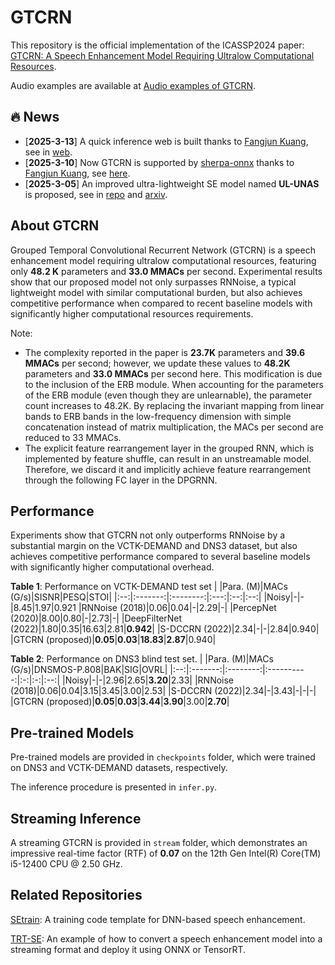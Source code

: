 # GTCRN
This repository is the official implementation of the ICASSP2024 paper: [GTCRN: A Speech Enhancement Model Requiring Ultralow Computational Resources](https://ieeexplore.ieee.org/document/10448310). 

Audio examples are available at [Audio examples of GTCRN](https://htmlpreview.github.io/?https://github.com/Xiaobin-Rong/gtcrn_demo/blob/main/index.html).

## 🔥 News
- [**2025-3-13**] A quick inference web is built thanks to [Fangjun Kuang](https://github.com/csukuangfj), see in [web](https://huggingface.co/spaces/k2-fsa/wasm-speech-enhancement-gtcrn).
- [**2025-3-10**] Now GTCRN is supported by [sherpa-onnx](https://github.com/k2-fsa/sherpa-onnx) thanks to [Fangjun Kuang](https://github.com/csukuangfj), see [here](https://github.com/k2-fsa/sherpa-onnx/pull/1977).
- [**2025-3-05**] An improved ultra-lightweight SE model named **UL-UNAS** is proposed, see in [repo](https://github.com/Xiaobin-Rong/ul-unas) and [arxiv](https://arxiv.org/abs/2503.00340).

## About GTCRN
Grouped Temporal Convolutional Recurrent Network (GTCRN) is a speech enhancement model requiring ultralow computational resources, featuring only **48.2 K** parameters and **33.0 MMACs** per second.
Experimental results show that our proposed model not only surpasses RNNoise, a typical lightweight model with similar computational burden, 
but also achieves competitive performance when compared to recent baseline models with significantly higher computational resources requirements.

Note:
* The complexity reported in the paper is **23.7K** parameters and **39.6 MMACs** per second; however, we update these values to **48.2K** parameters and **33.0 MMACs** per second here. This modification is due to the inclusion of the ERB module. When accounting for the parameters of the ERB module (even though they are unlearnable), the parameter count increases to 48.2K. By replacing the invariant mapping from linear bands to ERB bands in the low-frequency dimension with simple concatenation instead of matrix multiplication, the MACs per second are reduced to 33 MMACs.
* The explicit feature rearrangement layer in the grouped RNN, which is implemented by feature shuffle, can result in an unstreamable model. Therefore, we discard it and implicitly achieve feature rearrangement through the following FC layer in the DPGRNN.

## Performance
Experiments show that GTCRN not only outperforms RNNoise by a substantial margin on the VCTK-DEMAND and DNS3 dataset, but also achieves competitive performance compared to several baseline models with significantly higher computational overhead.

**Table 1**: Performance on VCTK-DEMAND test set
|    |Para. (M)|MACs (G/s)|SISNR|PESQ|STOI|
|:--:|:-------:|:--------:|:---:|:--:|:--:|
|Noisy|-|-|8.45|1.97|0.921
|RNNoise (2018)|0.06|0.04|-|2.29|-|
|PercepNet (2020)|8.00|0.80|-|2.73|-|
|DeepFilterNet (2022)|1.80|0.35|16.63|2.81|**0.942**|
|S-DCCRN (2022)|2.34|-|-|2.84|0.940|
|GTCRN (proposed)|**0.05**|**0.03**|**18.83**|**2.87**|0.940|
<br>

**Table 2**: Performance on DNS3 blind test set.
|    |Para. (M)|MACs (G/s)|DNSMOS-P.808|BAK|SIG|OVRL|
|:--:|:-------:|:--------:|:----------:|:-:|:-:|:--:|
|Noisy|-|-|2.96|2.65|**3.20**|2.33|
|RNNoise (2018)|0.06|0.04|3.15|3.45|3.00|2.53|
|S-DCCRN (2022)|2.34|-|3.43|-|-|-|
|GTCRN (proposed)|**0.05**|**0.03**|**3.44**|**3.90**|3.00|**2.70**|

## Pre-trained Models
Pre-trained models are provided in `checkpoints` folder, which were trained on DNS3 and VCTK-DEMAND datasets, respectively.

The inference procedure is presented in `infer.py`.

## Streaming Inference
A streaming GTCRN is provided in `stream` folder, which demonstrates an impressive real-time factor (RTF) of **0.07** on the 12th Gen Intel(R) Core(TM) i5-12400 CPU @ 2.50 GHz.

## Related Repositories
[SEtrain](https://github.com/Xiaobin-Rong/SEtrain): A training code template for DNN-based speech enhancement.

[TRT-SE](https://github.com/Xiaobin-Rong/TRT-SE): An example of how to convert a speech enhancement model into a streaming format and deploy it using ONNX or TensorRT.
